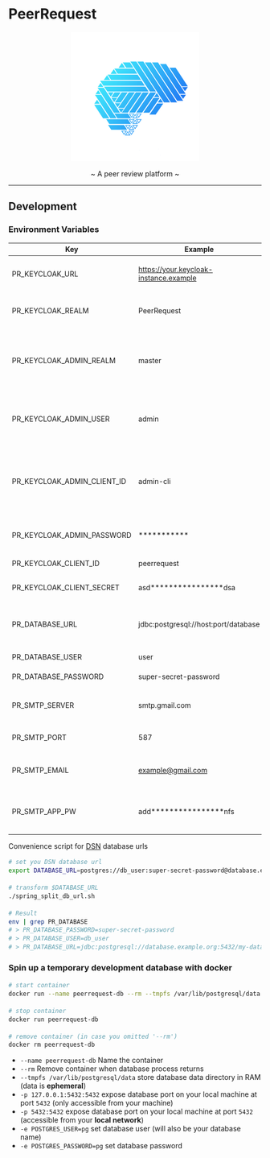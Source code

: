 # PeerRequest

<p align="center">
  <img src="docs/logo.png" width="256" height="256"/>
</p>

<p align="center">~ A peer review platform ~</p>

---

## Development

### Environment Variables

| Key                         | Example                                | Info                                                                  |
|-----------------------------|----------------------------------------|-----------------------------------------------------------------------|
| PR_KEYCLOAK_URL             | https://your.keycloak-instance.example | base URL or your keycloak instance                                    |
| PR_KEYCLOAK_REALM           | PeerRequest                            | name of your keycloak realm                                           |
| PR_KEYCLOAK_ADMIN_REALM     | master                                 | name of your keycloak master realm (Default: `master`)                |
| PR_KEYCLOAK_ADMIN_USER      | admin                                  | username of the admin account (Default: `admin`)                      |
| PR_KEYCLOAK_ADMIN_CLIENT_ID | admin-cli                              | client-id of the master realm admin-cli client (Default: `admin-cli`) |
| PR_KEYCLOAK_ADMIN_PASSWORD  | ***********                            | password of the admin account                                         |
| PR_KEYCLOAK_CLIENT_ID       | peerrequest                            | client id for OAuth2                                                  |
| PR_KEYCLOAK_CLIENT_SECRET   | asd****************dsa                 | client secret for OAuth2                                              |
| PR_DATABASE_URL             | jdbc:postgresql://host:port/database   | database url to connect to your database                              |
| PR_DATABASE_USER            | user                                   | database user                                                         |
| PR_DATABASE_PASSWORD        | super-secret-password                  | database password                                                     |
| PR_SMTP_SERVER              | smtp.gmail.com                         | smtp server of your email provider                                    |
| PR_SMTP_PORT                | 587                                    | smtp server port                                                      |
| PR_SMTP_EMAIL               | example@gmail.com                      | your email address of your email provider                             |
| PR_SMTP_APP_PW              | add****************nfs                 | your application password of your email                               |

Convenience script for [DSN](https://en.wikipedia.org/wiki/Data_source_name) database urls

```bash
# set you DSN database url
export DATABASE_URL=postgres://db_user:super-secret-password@database.example.org:5432/my-database

# transform $DATABASE_URL
./spring_split_db_url.sh

# Result
env | grep PR_DATABASE
# > PR_DATABASE_PASSWORD=super-secret-password
# > PR_DATABASE_USER=db_user
# > PR_DATABASE_URL=jdbc:postgresql://database.example.org:5432/my-database
```

### Spin up a temporary development database with docker

```bash
# start container
docker run --name peerrequest-db --rm --tmpfs /var/lib/postgresql/data -p 127.0.0.1:5432:5432 -e POSTGRES_USER=pg -e POSTGRES_PASSWORD=pg postgres

# stop container
docker run peerrequest-db

# remove container (in case you omitted '--rm')
docker rm peerrequest-db
```

- `--name peerrequest-db` Name the container
- `--rm` Remove container when database process returns
- `--tmpfs /var/lib/postgresql/data` store database data directory in RAM (data is **ephemeral**)
- `-p 127.0.0.1:5432:5432` expose database port on your local machine at port `5432` (only accessible from your machine)
- `-p 5432:5432` expose database port on your local machine at port `5432` (accessible from your **local network**)
- `-e POSTGRES_USER=pg` set database user (will also be your database name)
- `-e POSTGRES_PASSWORD=pg` set database password
